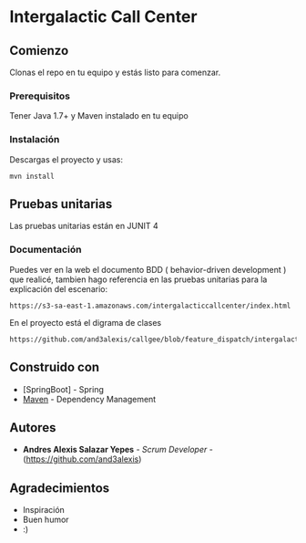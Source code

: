 # Intergalactic Call Center

## Comienzo

Clonas el repo en tu equipo y estás listo para comenzar.

### Prerequisitos

Tener Java 1.7+ y Maven instalado en tu equipo


### Instalación

Descargas el proyecto y usas:

```
mvn install
```

## Pruebas unitarias

Las pruebas unitarias están en JUNIT 4 

### Documentación

Puedes ver en la web el documento BDD ( behavior-driven development ) que realicé, tambien hago referencia en las pruebas unitarias para la explicación del escenario:

```
https://s3-sa-east-1.amazonaws.com/intergalacticcallcenter/index.html
```


En el proyecto está el digrama de clases

```
https://github.com/and3alexis/callgee/blob/feature_dispatch/intergalacticCallCenter/diagramming/diagramClass.jpg
```

## Construido con

* [SpringBoot] - Spring
* [Maven](https://maven.apache.org/) - Dependency Management

## Autores

* **Andres Alexis Salazar Yepes** - *Scrum Developer* - (https://github.com/and3alexis)

## Agradecimientos

* Inspiración
* Buen humor
* :)
